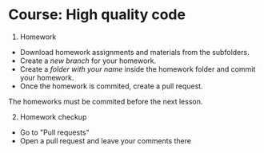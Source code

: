 # Course: High quality code

1. Homework
- Download homework assignments and materials from the subfolders.
- Create a *new branch* for your homework.
- Create a *folder with your name* inside the homework folder and commit your homework.
- Once the homework is commited, create a pull request.

The homeworks must be commited before the next lesson.

2. Homework checkup
- Go to "Pull requests"
- Open a pull request and leave your comments there


